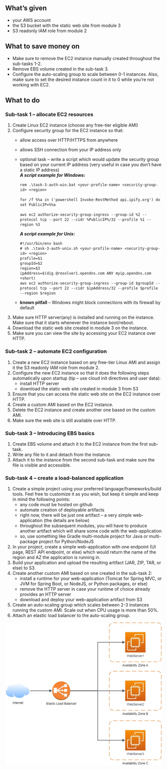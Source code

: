 ## What’s given

- your AWS account
- the S3 bucket with the static web site from module 3
- S3 readonly IAM role from module 2

## What to save money on

- Make sure to remove the EC2 instance manually created throughout the sub-tasks 1-2.
- Remove EBS volume created in the sub-task 3.
- Configure the auto-scaling group to scale between 0-1 instances.
  Also, make sure to set the desired instance count in it to 0 while you’re not working with EC2.
  
## What to do

### Sub-task 1 – allocate EC2 resources

1. Create Linux EC2 instance (choose any free-tier eligible AMI)
2. Configure security group for the EC2 instance so that:
   - allow access over HTTP/HTTPS from anywhere
   - allows SSH connection from your IP address only
   - optional task – write a script which would update the security group based on your current IP address (very useful in case you don’t have a static IP address)  
      **_A script example for Windows:_**
      ```
      rem .\task-3-auth-win.bat <your-profile-name> <security-group-id> <region>
      
      for /f %%a in ('powershell Invoke-RestMethod api.ipify.org') do set PublicIP=%%a
      
      aws ec2 authorize-security-group-ingress --group-id %2 --protocol tcp --port 22 --cidr %PublicIP%/32 --profile %1 --region %3
      ```
     
      **_A script example for Unix:_**
      ```
      #!/usr/bin/env bash
      # sh .\task-3-auth-unix.sh <your-profile-name> <security-group-id> <region>
      profile=$1
      groupId=$2
      region=$3
      ipAddress=$(dig @resolver1.opendns.com ANY myip.opendns.com +short) 
      aws ec2 authorize-security-group-ingress --group-id $groupId --protocol tcp --port 22 --cidr $ipAddress/32 --profile $profile --region $region
      ```
   - **known pitfall** – Windows might block connections with its firewall by default
3. Make sure HTTP server(any) is installed and running on the instance. Make sure that it starts whenever the instance boot/reboot.
4. Download the static web site created in module 3 on the instance.
5. Make sure you can view the site by accessing your EC2 instance over HTTP.

### Sub-task 2 – automate EC2 configuration

1. Create a new EC2 instance based on any free-tier Linux AMI and assign it the S3 readonly IAM role from module 2.
2. Configure the new EC2 instance so that it does the following steps automatically upon startup (tip – use cloud init directives and user data):
   - install HTTP server
   - download the static web site created in module 3 from S3
3. Ensure that you can access the static web site on the EC2 instance over HTTP.
4. Create a custom AMI based on the EC2 instance.
5. Delete the EC2 instance and create another one based on the custom AMI.
6. Make sure the web site is still available over HTTP.

### Sub-task 3 – Introducing EBS basics

1. Create EBS volume and attach it to the EC2 instance from the first sub-task.
2. Write any file to it and detach from the instance.
3. Attach it to the instance from the second sub-task and make sure the file is visible and accessible.

### Sub-task 4 – create a load-balanced application

1. Create a simple project using your preferred language/frameworks/build tools. Feel free to customize it as you wish, but keep it simple and keep in mind the following points:
   - any code must be hosted on github
   - automate creation of deployable artifacts
   - right now, there will be just one artifact – a very simple web-application (the details are below)
   - throughout the subsequent modules, you will have to produce another artifact which will share some code with the web-application
   - so, use something like Gradle multi-module project for Java or multi-package project for Python/NodeJS
2. In your project, create a simple web-application with one endpoint (UI page, REST API endpoint, or else) which would return the name of the region and AZ the application is running in.
3. Build your application and upload the resulting artifact (JAR, ZIP, TAR, or else) to S3.
4. Create another custom AMI based on one created in the sub-task 2:
   - install a runtime for your web-application (Tomcat for Spring MVC, or JVM for Spring Boot, or NodeJS, or Python packages, or else)
   - remove the HTTP server in case your runtime of choice already provides an HTTP server
   - download and deploy your web-application artifact from S3
5. Create an auto-scaling group which scales between 2-3 instances running the custom AMI. Scale out when CPU usage is more than 50%.
6. Attach an elastic load balancer to the auto-scaling group.

![](ELB.jpg)